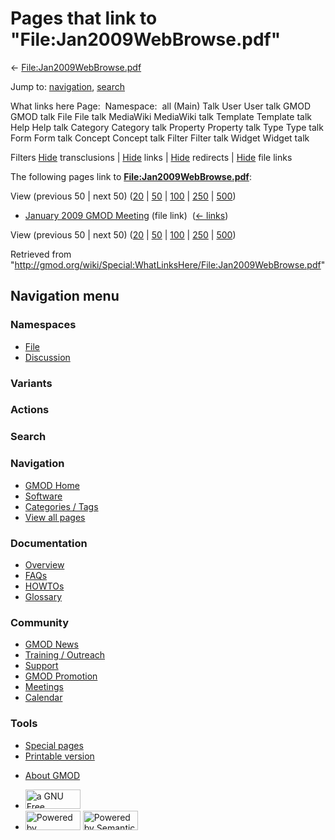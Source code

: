 <div id="mw-page-base" class="noprint">

</div>

<div id="mw-head-base" class="noprint">

</div>

<div id="content" class="mw-body" role="main">

<span id="top"></span>

<div id="mw-js-message" style="display:none;">

</div>



# <span dir="auto">Pages that link to "File:Jan2009WebBrowse.pdf"</span>

<div id="bodyContent">

<div id="contentSub">

←
[File:Jan2009WebBrowse.pdf](/wiki/File:Jan2009WebBrowse.pdf "File:Jan2009WebBrowse.pdf")

</div>

<div id="jump-to-nav" class="mw-jump">

Jump to: [navigation](#mw-navigation), [search](#p-search)

</div>

<div id="mw-content-text">

What links here Page:  Namespace:  all (Main) Talk User User talk GMOD
GMOD talk File File talk MediaWiki MediaWiki talk Template Template talk
Help Help talk Category Category talk Property Property talk Type Type
talk Form Form talk Concept Concept talk Filter Filter talk Widget
Widget talk

Filters
[Hide](/mediawiki/index.php?title=Special:WhatLinksHere/File:Jan2009WebBrowse.pdf&hidetrans=1 "Special:WhatLinksHere/File:Jan2009WebBrowse.pdf")
transclusions \|
[Hide](/mediawiki/index.php?title=Special:WhatLinksHere/File:Jan2009WebBrowse.pdf&hidelinks=1 "Special:WhatLinksHere/File:Jan2009WebBrowse.pdf")
links \|
[Hide](/mediawiki/index.php?title=Special:WhatLinksHere/File:Jan2009WebBrowse.pdf&hideredirs=1 "Special:WhatLinksHere/File:Jan2009WebBrowse.pdf")
redirects \|
[Hide](/mediawiki/index.php?title=Special:WhatLinksHere/File:Jan2009WebBrowse.pdf&hideimages=1 "Special:WhatLinksHere/File:Jan2009WebBrowse.pdf")
file links

The following pages link to
**[File:Jan2009WebBrowse.pdf](/wiki/File:Jan2009WebBrowse.pdf "File:Jan2009WebBrowse.pdf")**:

View (previous 50 \| next 50)
([20](/mediawiki/index.php?title=Special:WhatLinksHere/File:Jan2009WebBrowse.pdf&limit=20 "Special:WhatLinksHere/File:Jan2009WebBrowse.pdf")
\|
[50](/mediawiki/index.php?title=Special:WhatLinksHere/File:Jan2009WebBrowse.pdf&limit=50 "Special:WhatLinksHere/File:Jan2009WebBrowse.pdf")
\|
[100](/mediawiki/index.php?title=Special:WhatLinksHere/File:Jan2009WebBrowse.pdf&limit=100 "Special:WhatLinksHere/File:Jan2009WebBrowse.pdf")
\|
[250](/mediawiki/index.php?title=Special:WhatLinksHere/File:Jan2009WebBrowse.pdf&limit=250 "Special:WhatLinksHere/File:Jan2009WebBrowse.pdf")
\|
[500](/mediawiki/index.php?title=Special:WhatLinksHere/File:Jan2009WebBrowse.pdf&limit=500 "Special:WhatLinksHere/File:Jan2009WebBrowse.pdf"))

- [January 2009 GMOD
  Meeting](/wiki/January_2009_GMOD_Meeting "January 2009 GMOD Meeting")
  (file link) ‎ <span class="mw-whatlinkshere-tools">([←
  links](/mediawiki/index.php?title=Special:WhatLinksHere&target=January+2009+GMOD+Meeting "Special:WhatLinksHere"))</span>

View (previous 50 \| next 50)
([20](/mediawiki/index.php?title=Special:WhatLinksHere/File:Jan2009WebBrowse.pdf&limit=20 "Special:WhatLinksHere/File:Jan2009WebBrowse.pdf")
\|
[50](/mediawiki/index.php?title=Special:WhatLinksHere/File:Jan2009WebBrowse.pdf&limit=50 "Special:WhatLinksHere/File:Jan2009WebBrowse.pdf")
\|
[100](/mediawiki/index.php?title=Special:WhatLinksHere/File:Jan2009WebBrowse.pdf&limit=100 "Special:WhatLinksHere/File:Jan2009WebBrowse.pdf")
\|
[250](/mediawiki/index.php?title=Special:WhatLinksHere/File:Jan2009WebBrowse.pdf&limit=250 "Special:WhatLinksHere/File:Jan2009WebBrowse.pdf")
\|
[500](/mediawiki/index.php?title=Special:WhatLinksHere/File:Jan2009WebBrowse.pdf&limit=500 "Special:WhatLinksHere/File:Jan2009WebBrowse.pdf"))

</div>

<div class="printfooter">

Retrieved from
"<http://gmod.org/wiki/Special:WhatLinksHere/File:Jan2009WebBrowse.pdf>"

</div>

<div id="catlinks" class="catlinks catlinks-allhidden">

</div>

<div class="visualClear">

</div>

</div>

</div>

<div id="mw-navigation">

## Navigation menu

<div id="mw-head">



<div id="left-navigation">

<div id="p-namespaces" class="vectorTabs" role="navigation"
aria-labelledby="p-namespaces-label">

### Namespaces

- <span id="ca-nstab-image"><a href="/wiki/File:Jan2009WebBrowse.pdf" accesskey="c"
  title="View the file page [c]">File</a></span>
- <span id="ca-talk"><a
  href="/mediawiki/index.php?title=File_talk:Jan2009WebBrowse.pdf&amp;action=edit&amp;redlink=1"
  accesskey="t"
  title="Discussion about the content page [t]">Discussion</a></span>

</div>

<div id="p-variants" class="vectorMenu emptyPortlet" role="navigation"
aria-labelledby="p-variants-label">

### 

### Variants[](#)

<div class="menu">

</div>

</div>

</div>

<div id="right-navigation">



<div id="p-cactions" class="vectorMenu emptyPortlet" role="navigation"
aria-labelledby="p-cactions-label">

### Actions[](#)

<div class="menu">

</div>

</div>

<div id="p-search" role="search">

### Search

<div id="simpleSearch">

</div>

</div>

</div>

</div>

<div id="mw-panel">

<div id="p-logo" role="banner">

<a href="/wiki/Main_Page"
style="background-image: url(http://gmod.org/images/GMOD-cogs.png);"
title="Visit the main page"></a>

</div>

<div id="p-Navigation" class="portal" role="navigation"
aria-labelledby="p-Navigation-label">

### Navigation

<div class="body">

- <span id="n-GMOD-Home">[GMOD Home](/wiki/Main_Page)</span>
- <span id="n-Software">[Software](/wiki/GMOD_Components)</span>
- <span id="n-Categories-.2F-Tags">[Categories /
  Tags](/wiki/Categories)</span>
- <span id="n-View-all-pages">[View all
  pages](/wiki/Special:AllPages)</span>

</div>

</div>

<div id="p-Documentation" class="portal" role="navigation"
aria-labelledby="p-Documentation-label">

### Documentation

<div class="body">

- <span id="n-Overview">[Overview](/wiki/Overview)</span>
- <span id="n-FAQs">[FAQs](/wiki/Category:FAQ)</span>
- <span id="n-HOWTOs">[HOWTOs](/wiki/Category:HOWTO)</span>
- <span id="n-Glossary">[Glossary](/wiki/Glossary)</span>

</div>

</div>

<div id="p-Community" class="portal" role="navigation"
aria-labelledby="p-Community-label">

### Community

<div class="body">

- <span id="n-GMOD-News">[GMOD News](/wiki/GMOD_News)</span>
- <span id="n-Training-.2F-Outreach">[Training /
  Outreach](/wiki/Training_and_Outreach)</span>
- <span id="n-Support">[Support](/wiki/Support)</span>
- <span id="n-GMOD-Promotion">[GMOD
  Promotion](/wiki/GMOD_Promotion)</span>
- <span id="n-Meetings">[Meetings](/wiki/Meetings)</span>
- <span id="n-Calendar">[Calendar](/wiki/Calendar)</span>

</div>

</div>

<div id="p-tb" class="portal" role="navigation"
aria-labelledby="p-tb-label">

### Tools

<div class="body">

- <span id="t-specialpages"><a href="/wiki/Special:SpecialPages" accesskey="q"
  title="A list of all special pages [q]">Special pages</a></span>
- <span id="t-print"><a
  href="/mediawiki/index.php?title=Special:WhatLinksHere/File:Jan2009WebBrowse.pdf&amp;printable=yes"
  rel="alternate" accesskey="p"
  title="Printable version of this page [p]">Printable version</a></span>

</div>

</div>

</div>

</div>

<div id="footer" role="contentinfo">

- <span id="footer-places-about">[About
  GMOD](/wiki/GMOD:About "GMOD:About")</span>

<!-- -->

- <span id="footer-copyrightico">[<img src="http://www.gnu.org/graphics/gfdl-logo-small.png" width="88"
  height="31" alt="a GNU Free Documentation License" />](http://www.gnu.org/licenses/fdl-1.3.html)</span>
- <span id="footer-poweredbyico">[<img src="/mediawiki/skins/common/images/poweredby_mediawiki_88x31.png"
  width="88" height="31" alt="Powered by MediaWiki" />](//www.mediawiki.org/)
  [<img
  src="/mediawiki/extensions/SemanticMediaWiki/includes/../resources/images/smw_button.png"
  width="88" height="31" alt="Powered by Semantic MediaWiki" />](https://www.semantic-mediawiki.org/wiki/Semantic_MediaWiki)</span>

<div style="clear:both">

</div>

</div>
